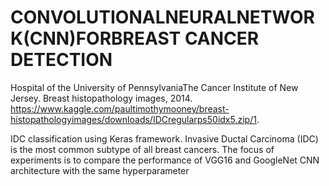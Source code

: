 # CONVOLUTIONALNEURALNETWORK(CNN)FORBREAST CANCER DETECTION
Hospital of the University of PennsylvaniaThe Cancer Institute of New Jersey. Breast
histopathology images, 2014.
https://www.kaggle.com/paultimothymooney/breast-histopathologyimages/downloads/IDCregularps50idx5.zip/1.

IDC classification using Keras framework.
Invasive Ductal Carcinoma (IDC) is the most common subtype of all
breast cancers.
The focus of experiments is to compare the performance of VGG16
and GoogleNet CNN architecture with the same hyperparameter
